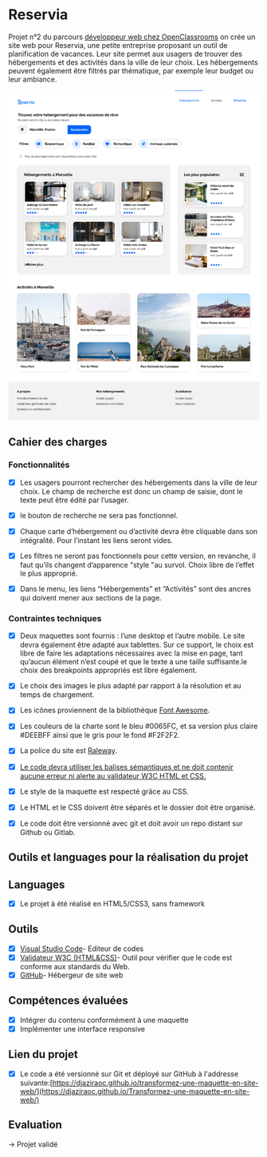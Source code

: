 # Reservia 

Projet n°2 du parcours [développeur web chez OpenClassrooms](https://openclassrooms.com/fr/paths185-developpeur-web#path-tabs) on crée un site web pour Reservia, une petite entreprise proposant un outil de planification de vacances. Leur site permet aux usagers de trouver des hébergements et des activités dans la ville de leur choix. Les hébergements peuvent également être filtrés par thématique, par exemple leur budget ou leur ambiance.

![desktop reservia](/maquette/desktop.png)

## Cahier des charges

### Fonctionnalités

- [x] Les usagers pourront rechercher des hébergements dans la ville de leur choix. Le champ de recherche est donc un champ de saisie, dont le texte peut être édité par l’usager. 

- [x] le bouton de recherche ne sera pas fonctionnel.

- [X] Chaque carte d’hébergement ou d’activité devra être cliquable dans son intégralité. Pour l’instant les liens seront vides.

- [X] Les filtres ne seront pas fonctionnels pour cette version, en revanche, il faut qu’ils changent d’apparence "style "au survol. Choix libre de l’effet le plus approprié.

- [X] Dans le menu, les liens “Hébergements” et “Activités” sont des ancres qui doivent mener aux sections de la page.
 

### Contraintes techniques

- [x] Deux maquettes sont fournis : l’une desktop et l’autre mobile. Le site devra également être adapté aux tablettes. Sur ce support, le choix est libre de faire les adaptations nécessaires avec la mise en page, tant qu’aucun élément n’est coupé et que le texte a une taille suffisante.le choix des breakpoints appropriés est libre également.

- [x] Le choix des images le plus adapté par rapport à la résolution et au temps de chargement.

- [x] Les icônes proviennent de la bibliothèque [Font Awesome](https://fontawesome.com/).

- [x] Les couleurs de la charte sont le bleu #0065FC, et sa version plus claire #DEEBFF ainsi que le gris pour le fond #F2F2F2.

- [x] La police du site est [Raleway](https://fonts.google.com/specimen/Raleway).

- [x] [Le code devra utiliser les balises sémantiques et ne doit contenir aucune erreur ni alerte au validateur W3C HTML et CSS.](https://validator.w3.org/nu/?doc=https%3A%2F%2Flyesharrar.github.io%2FLyesHarrar_2_31052021%2F)

- [x] Le style de la maquette est respecté grâce au CSS.

- [x] Le HTML et le CSS doivent être séparés et le dossier doit être organisé.

- [x] Le code doit être versionné avec git et doit avoir un repo distant sur Github ou Gitlab.

## Outils et languages pour la réalisation du projet

## Languages
- [x] Le projet à été réalisé en HTML5/CSS3, sans framework 

## Outils         
- [x] [Visual Studio Code](https://code.visualstudio.com/)- Editeur de codes
- [x] [Validateur W3C (HTML&CSS)](https://validator.w3.org/)- Outil pour vérifier que le code est conforme aux standards du Web.
- [x] [GitHub](https://github.com/)- Hébergeur de site web 

## Compétences évaluées

- [x] Intégrer du contenu conformément à une maquette
- [x] Implémenter une interface responsive

## Lien du projet 
- [x] Le code a été versionné sur Git et déployé sur GitHub à l'addresse suivante:[https://djaziraoc.github.io/transformez-une-maquette-en-site-web/](https://djaziraoc.github.io/Transformez-une-maquette-en-site-web/)

## Evaluation
-> Projet validé
